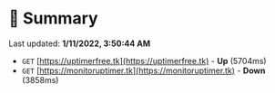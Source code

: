 # 📖 Summary
Last updated: **1/11/2022, 3:50:44 AM**

- `GET` [https://uptimerfree.tk](https://uptimerfree.tk) - **Up** (5704ms)
- `GET` [https://monitoruptimer.tk](https://monitoruptimer.tk) - **Down** (3858ms)
